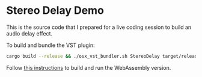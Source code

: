 # Stereo Delay Demo

This is the source code that I prepared for a live coding session to build an audio delay effect.

To build and bundle the VST plugin:

```bash
cargo build --release && ./osx_vst_bundler.sh StereoDelay target/release/libstereo_delay.dylib
```

Follow [this instructions](wasm-delay/README.md) to build and run the WebAssembly version.
